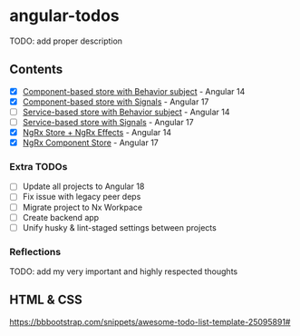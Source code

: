 # angular-todos

TODO: add proper description

## Contents

- [x] [Component-based store with Behavior subject](/todos-component-based/) - Angular 14
- [x] [Component-based store with Signals](/todos-component-based-signals/) - Angular 17
- [ ] [Service-based store with Behavior subject](/todos-service-based/) - Angular 14
- [ ] [Service-based store with Signals](/todos-service-based-signals/) - Angular 17
- [x] [NgRx Store + NgRx Effects](/todos-ngrx-store/) - Angular 14
- [x] [NgRx Component Store](/todos-ngrx-component-store/) - Angular 17

### Extra TODOs
- [ ] Update all projects to Angular 18
- [ ] Fix issue with legacy peer deps
- [ ] Migrate project to Nx Workpace
- [ ] Create backend app
- [ ] Unify husky & lint-staged settings between projects 

### Reflections

TODO: add my very important and highly respected thoughts

## HTML & CSS

https://bbbootstrap.com/snippets/awesome-todo-list-template-25095891#

